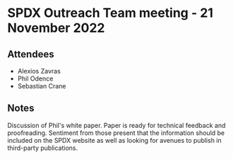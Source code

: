 # SPDX Outreach Team meeting - 21 November 2022

## Attendees

* Alexios Zavras
* Phil Odence
* Sebastian Crane

## Notes

Discussion of Phil's white paper. Paper is ready for technical feedback and proofreading. Sentiment from those present that the information should be included on the SPDX website as well as looking for avenues to publish in third-party publications.


